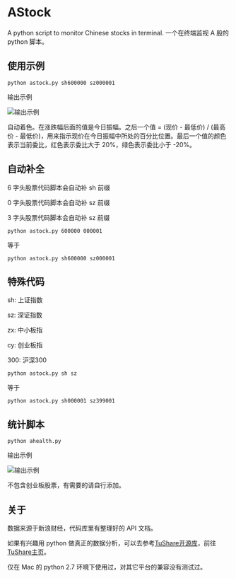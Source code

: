 # AStock

A python script to monitor Chinese stocks in terminal. 一个在终端监视 A 股的 python 脚本。

## 使用示例

    python astock.py sh600000 sz000001

输出示例

![输出示例][1]

自动着色。在涨跌幅后面的值是今日振幅。之后一个值 = (现价 - 最低价) / (最高价 - 最低价)，用来指示现价在今日振幅中所处的百分比位置。最后一个值的颜色表示当前委比，红色表示委比大于 20%，绿色表示委比小于 -20%。

## 自动补全

6 字头股票代码脚本会自动补 sh 前缀

0 字头股票代码脚本会自动补 sz 前缀

3 字头股票代码脚本会自动补 sz 前缀

    python astock.py 600000 000001

等于

    python astock.py sh600000 sz000001

## 特殊代码

sh: 上证指数

sz: 深证指数

zx: 中小板指

cy: 创业板指

300: 沪深300

    python astock.py sh sz

等于

    python astock.py sh000001 sz399001

## 统计脚本

    python ahealth.py

输出示例

![输出示例][4]

不包含创业板股票，有需要的请自行添加。

## 关于

数据来源于新浪财经，代码库里有整理好的 API 文档。

如果有兴趣用 python 做真正的数据分析，可以去参考[TuShare开源库][2]，前往[TuShare主页][3]。

仅在 Mac 的 python 2.7 环境下使用过，对其它平台的兼容没有测试过。

  [1]: https://raw.githubusercontent.com/HarrisonXi/AStock/master/output1.png
  [2]: https://github.com/waditu/tushare
  [3]: http://pythonhosted.org/tushare/index.html
  [4]: https://raw.githubusercontent.com/HarrisonXi/AStock/master/output2.png

